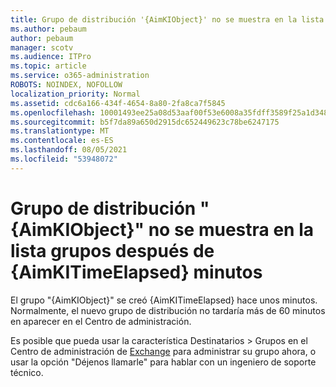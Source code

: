 ```yaml
---
title: Grupo de distribución '{AimKIObject}' no se muestra en la lista Grupos después de {AimKITimeElapsed} minutos
ms.author: pebaum
author: pebaum
manager: scotv
ms.audience: ITPro
ms.topic: article
ms.service: o365-administration
ROBOTS: NOINDEX, NOFOLLOW
localization_priority: Normal
ms.assetid: cdc6a166-434f-4654-8a80-2fa8ca7f5845
ms.openlocfilehash: 10001493ee25a08d53aaf00f53e6008a35fdff3589f25a1d348547de08a6fd3a
ms.sourcegitcommit: b5f7da89a650d2915dc652449623c78be6247175
ms.translationtype: MT
ms.contentlocale: es-ES
ms.lasthandoff: 08/05/2021
ms.locfileid: "53948072"
---
```

# <a name="distribution-group-aimkiobject-not-showing-in-groups-list-after-aimkitimeelapsed-minutes"></a>Grupo de distribución "{AimKIObject}" no se muestra en la lista grupos después de {AimKITimeElapsed} minutos

El grupo "{AimKIObject}" se creó {AimKITimeElapsed} hace unos minutos. Normalmente, el nuevo grupo de distribución no tardaría más de 60 minutos en aparecer en el Centro de administración.
  
Es posible que pueda usar la característica Destinatarios > Grupos en el Centro de administración de [Exchange](https://outlook.office365.com/ecp/?rfr=Admin_o365&amp;exsvurl=1&amp;mkt=en-US.aspx) para administrar su grupo ahora, o usar la opción "Déjenos llamarle" para hablar con un ingeniero de soporte técnico. 
  